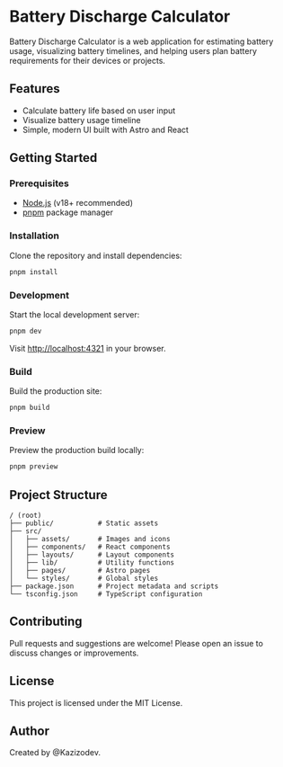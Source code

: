 # Battery Discharge Calculator

Battery Discharge Calculator is a web application for estimating battery usage, visualizing battery timelines, and helping users plan battery requirements for their devices or projects.

## Features

-   Calculate battery life based on user input
-   Visualize battery usage timeline
-   Simple, modern UI built with Astro and React

## Getting Started

### Prerequisites

-   [Node.js](https://nodejs.org/) (v18+ recommended)
-   [pnpm](https://pnpm.io/) package manager

### Installation

Clone the repository and install dependencies:

```sh
pnpm install
```

### Development

Start the local development server:

```sh
pnpm dev
```

Visit [http://localhost:4321](http://localhost:4321) in your browser.

### Build

Build the production site:

```sh
pnpm build
```

### Preview

Preview the production build locally:

```sh
pnpm preview
```

## Project Structure

```text
/ (root)
├── public/           # Static assets
├── src/
│   ├── assets/       # Images and icons
│   ├── components/   # React components
│   ├── layouts/      # Layout components
│   ├── lib/          # Utility functions
│   ├── pages/        # Astro pages
│   └── styles/       # Global styles
├── package.json      # Project metadata and scripts
└── tsconfig.json     # TypeScript configuration
```

## Contributing

Pull requests and suggestions are welcome! Please open an issue to discuss changes or improvements.

## License

This project is licensed under the MIT License.

## Author

Created by @Kazizodev.
